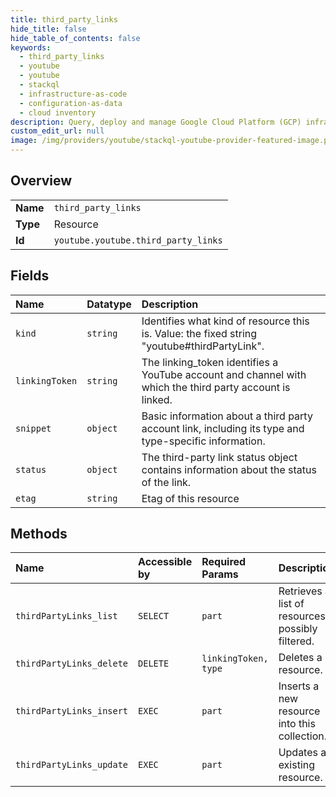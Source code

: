 ```yaml
---
title: third_party_links
hide_title: false
hide_table_of_contents: false
keywords:
  - third_party_links
  - youtube
  - youtube    
  - stackql
  - infrastructure-as-code
  - configuration-as-data
  - cloud inventory
description: Query, deploy and manage Google Cloud Platform (GCP) infrastructure and resources using SQL
custom_edit_url: null
image: /img/providers/youtube/stackql-youtube-provider-featured-image.png
---
```

  
    

## Overview
<table><tbody>
<tr><td><b>Name</b></td><td><code>third_party_links</code></td></tr>
<tr><td><b>Type</b></td><td>Resource</td></tr>
<tr><td><b>Id</b></td><td><code>youtube.youtube.third_party_links</code></td></tr>
</tbody></table>

## Fields
| Name | Datatype | Description |
|:-----|:---------|:------------|
| `kind` | `string` | Identifies what kind of resource this is. Value: the fixed string "youtube#thirdPartyLink". |
| `linkingToken` | `string` | The linking_token identifies a YouTube account and channel with which the third party account is linked. |
| `snippet` | `object` | Basic information about a third party account link, including its type and type-specific information. |
| `status` | `object` | The third-party link status object contains information about the status of the link. |
| `etag` | `string` | Etag of this resource |
## Methods
| Name | Accessible by | Required Params | Description |
|:-----|:--------------|:----------------|:------------|
| `thirdPartyLinks_list` | `SELECT` | `part` | Retrieves a list of resources, possibly filtered. |
| `thirdPartyLinks_delete` | `DELETE` | `linkingToken, type` | Deletes a resource. |
| `thirdPartyLinks_insert` | `EXEC` | `part` | Inserts a new resource into this collection. |
| `thirdPartyLinks_update` | `EXEC` | `part` | Updates an existing resource. |
